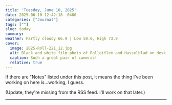 ```yaml
---
title: 'Tuesday, June 10, 2025'
date: 2025-06-10 12:42:18 -0400
categories: ["Journal"]
tags: [""]
slug: today
summary: 
weather: Partly cloudy 66.9 | Low 50.0, High 73.9
cover: 
  image: 2025-Roll-221_12.jpg
  alt: Black and white film photo of Rolleiflex and Hasselblad on desk
  caption: Such a great pair of cameras!
  relative: true
---
```


If there are "Notes" listed under this post, it means the thing I've been working on here is...working, I guess.

(Update, they're missing from the RSS feed. I'll work on that later.)

----


